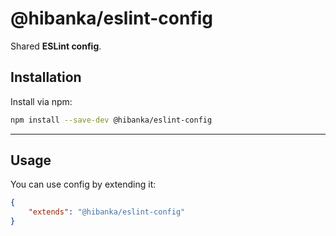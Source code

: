 # @hibanka/eslint-config

Shared **ESLint config**.

## Installation

Install via npm:

```sh
npm install --save-dev @hibanka/eslint-config
```

---

## Usage

You can use config by extending it:

```json
{
	"extends": "@hibanka/eslint-config"
}
```